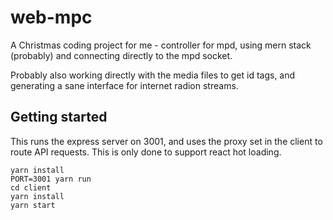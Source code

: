 # web-mpc

A Christmas coding project for me - controller for mpd, using mern stack
(probably) and connecting directly to the mpd socket.

Probably also working directly with the media files to get id tags, and
generating a sane interface for internet radion streams.

## Getting started

This runs the express server on 3001, and uses the proxy set in the client
to route API requests. This is only done to support react hot loading.

```
yarn install
PORT=3001 yarn run
cd client
yarn install
yarn start
```
